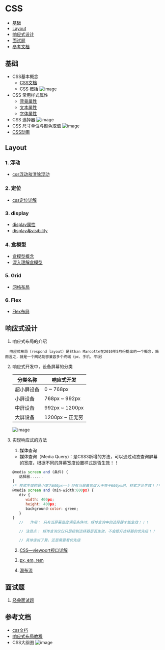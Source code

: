 # CSS

* [基础](#基础)
* [Layout](#Layout)
* [响应式设计](#响应式设计)
* [面试题](#面试题)
* [参考文档](#参考文档)

## 基础
- CSS基本概念
  - [CSS文档](https://developer.mozilla.org/zh-CN/docs/Learn/Getting_started_with_the_web/CSS_basics)
  - CSS 概括
   ![image](./img/cssBasic.png)
- CSS 常用样式属性
  - [背景属性](https://www.runoob.com/css/css-background.html)
  - [文本属性](https://www.runoob.com/css/css-text.html)
  - [字体属性](https://www.runoob.com/css/css-font.html)
- CSS 选择器
   ![image](./img/cssSelect.png)
- CSS 尺寸单位与颜色取值
   ![image](./img/cssPxColor.png)
- [CSS动画](http://www.ruanyifeng.com/blog/2014/02/css_transition_and_animation.html)
## Layout
### 1. 浮动
 - [css浮动和清除浮动](https://www.jianshu.com/p/09bd5873bed4)
### 2. 定位
 - [css定位详解](https://ruanyifeng.com/blog/2019/11/css-position.html)
### 3. display
 - [display属性](https://www.runoob.com/cssref/pr-class-display.html)
 - [display与visibility](https://www.runoob.com/css/css-display-visibility.html)
### 4. 盒模型
 - [盒模型概念](https://www.runoob.com/css/css-boxmodel.html)
 - [深入理解盒模型](https://www.cnblogs.com/chengzp/p/cssbox.html)
### 5. Grid
 - [网格布局](http://www.ruanyifeng.com/blog/2019/03/grid-layout-tutorial.html)
### 6. Flex
- [Flex布局](http://www.ruanyifeng.com/blog/2015/07/flex-grammar.html)
## 响应式设计
 1. 响应式布局的介绍
 ```
   响应式布局（respond layout）是Ethan Marcotte在2010年5月份提出的一个概念，简而言之，就是一个网站能够兼容多个终端（pc、手机、平板）
 ```

2. 响应式开发中，设备屏幕的分类

      |分类名称| 响应式开发 |
      |  ----  | ----  |
      |超小屏设备|0 ~ 768px|
      |小屏设备|768px ~ 992px|
      |中屏设备|992px ~ 1200px|
      |大屏设备|1200px ~ 正无穷|
      ![image](./img/scree.png)
3. 实现响应式的方法
   1. 媒体查询
   - 媒体查询（Media Query)：是CSS3新增的方法，可以通过动态查询屏幕的宽度，根据不同的屏幕宽度设置样式是否生效！！

   ```javascript
   @media screen and (条件) {
      选择器......
   }
   /* 样式生效的最小宽为600px——》只有当屏幕宽度大于等于600px时，样式才会生效！！*/
   @media screen and (min-width:600px) {
      div {
         width: 400px;
         height: 400px;
         background-color: green;
      }
   }
      //   作用： 只有当屏幕宽度满足条件时，媒体查询中的选择器才能生效！！！

      // 注意点： 媒体查询仅仅只是控制选择器是否生效，不会提升选择器的优先级！！

      // 具体谁说了算，还是需要看优先级

   ```
   2. [CSS—viewport视口详解](https://blog.csdn.net/weixin_42472040/article/details/104158020)

   3. [px, em, rem](https://www.runoob.com/w3cnote/px-em-rem-different.html)

   4. [瀑布流](https://www.php.cn/css-tutorial-409347.html)

## 面试题
1. [经典面试题](https://www.php.cn/css-tutorial-457233.html)
## 参考文档
 - [css文档](https://www.w3school.com.cn/css/index.asp)
 - [响应式布局教程](https://juejin.cn/post/6844903814332432397)
 - CSS大纲图
 ![image](./img/all.png)